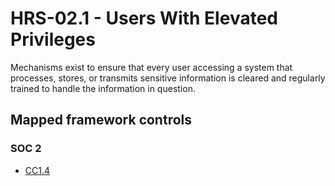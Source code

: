 # HRS-02.1 - Users With Elevated Privileges
Mechanisms exist to ensure that every user accessing a system that processes, stores, or transmits sensitive information is cleared and regularly trained to handle the information in question.
## Mapped framework controls
### SOC 2
- [CC1.4](../soc2/cc14.md)